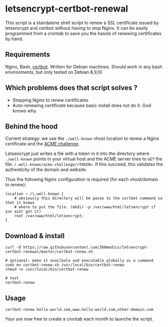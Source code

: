 # letsencrypt-certbot-renewal

This script is a standalone shell script to renew a SSL certificate issued by letsencrypt and certbot without having to stop Nginx. It can be easily programmed from a crontab to save you the hassle of renewing certificates by hand.

## Requirements

Nginx, Bash, [certbot](https://certbot.eff.org/). Written for Debian machines. Should work in any bash environments, but only tested on Debian 8,9,10

## Which problems does that script solves ?

- Stopping Nginx to renew certificates
- Auto-renewing certificate because basic install does not do it. God knows why.

## Behind the hood

Current strategy: we use the `./well-known` vhost location to renew a Nginx certificate and the [ACME challenge](https://letsencrypt.org/docs/challenge-types/).

Letsencrypt just writes a file with a token in it into the directory where `./well-known` points in your virtual host and the ACME server tries to `GET` the file: `/.well-known/acme-challenge/<TOKEN>`. If this succeed, this validates the authenticity of the domain and website.

Thus the following Nginx configuration is required (for each vhost/domain to renew): 

```
location ~ /\.well-known {
    # obviously this directory will be passe to the certbot command so that it knows
    # where to put the file. (mkdir -p /var/www/html/letsencrypt if you aint got it)
    root /var/www/html/letsencrypt;
}
```

## Download & install

```
curl -O https://raw.githubusercontent.com/360medics/letsencrypt-certbot-renewal/master/certbot-renew.sh

# optional: make it availbale and executable globally as a command
sudo mv certbot-renew.sh /usr/local/bin/certbot-renew
chmod +x /usr/local/bin/certbot-renew

# test
certbot-renew
```

## Usage

```
certbot-renew hello-world.com,www.hello-world.com,other-domain.com
```

Your are now free to create a crontab each month to launche the script.

